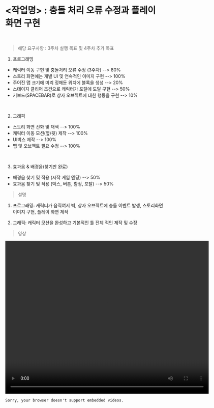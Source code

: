 # <작업명> : 충돌 처리 오류 수정과 플레이 화면 구현

<br>

> 해당 요구사항 : 3주차 실행 목표 및 4주차 추가 목표 

1. 프로그래밍

- 캐릭터 이동 구현 및 충돌처리 오류 수정 (3주차)
--> 80%
- 스토리 화면에는 개별 UI 및 연속적인 이미지 구현
 --> 100%
- 주어진 맵 크기에 미리 정해둔 위치에 블록을 생성
--> 20%
- 스테이지 클리어 조건으로 캐릭터가 포탈에 도달 구현
 --> 50%
- 키보드(SPACEBAR)로 상자 오브젝트에 대한 행동을 구현
--> 10%

<br>

2. 그래픽

- 스토리 화면 선화 및 채색
--> 100%
- 캐릭터 이동 모션(옆/뒷) 제작
--> 100%
- UI박스 제작
--> 100%
- 맵 및 오브젝트 필요 수정
 --> 100%

<br>

3. 효과음 & 배경음(찾기만 완료)

- 배경음 찾기 및 적용 (시작 게임 엔딩)
--> 50%
- 효과음 찾기 및 적용 (박스, 버튼, 함정, 포탈)
--> 50%




> 설명

1. 프로그래밍: 캐릭터가 움직여서 벽, 상자 오브젝트에 충돌 이벤트 발생, 스토리화면 이미지 구현, 플레이 화면 제작

2. 그래픽: 캐릭터 모션을 완성하고 기본적인 틀 전체 적인 제작 및 수정


> 영상

<video controls width="640" height="480"><source src="4주차.mp4" type="video/mp4">

    Sorry, your browser doesn't support embedded videos.

</video>
